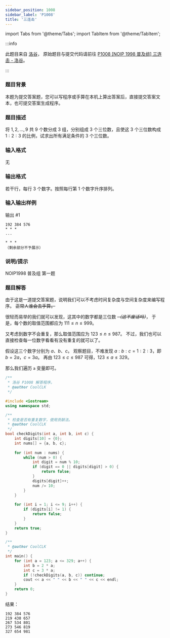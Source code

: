 ```yaml
---
sidebar_position: 1008
sidebar_label: 'P1008'
title: '三连击'
---
```

import Tabs from '@theme/Tabs';
import TabItem from '@theme/TabItem';

:::info

此题目来自 [洛谷](https://www.luogu.com.cn/)，
原始题目与提交代码请前往 [P1008 \[NOIP 1998 普及组\] 三连击 - 洛谷](https://www.luogu.com.cn/problem/P1008)。

:::

### 题目背景

本题为提交答案题，您可以写程序或手算在本机上算出答案后，直接提交答案文本，也可提交答案生成程序。

### 题目描述

将 $1,2,\dots,9$ 共 $9$ 个数分成 $3$ 组，分别组成 $3$ 个三位数，且使这 $3$ 个三位数构成 $1:2:3$ 的比例，试求出所有满足条件的 $3$ 个三位数。

### 输入格式

无

### 输出格式

若干行，每行 $3$ 个数字。按照每行第 $1$ 个数字升序排列。

### 输入输出样例

输出 #1

```
192 384 576
* * *
...

* * *
（剩余部分不予展示）
```

### 说明/提示

NOIP1998 普及组 第一题

### 题目解答

由于这是一道提交答案题，说明我们可以不考虑时间复杂度与空间复杂度来编写程序。
~~正常人谁会去手算。~~

很轻而易举的我们就可以发现，这其中的数字都是三位数 _~~（这不废话吗）~~_，
于是，每个数的取值范围都应为 ${111}\le{n}\le{999}$。

又考虑到数字不会重复，那么取值范围应为 ${123}\le{n}\le{987}$。
不过，我们也可以直接检查每一位数字看看有没有重复的就可以了。

假设这三个数字分别为 $a$、$b$、$c$。
观察题目，不难发现 $a:b:c=1:2:3$，即 $b=2a$，$c=3a$。
再由 ${123}\le{c}\le{987}$ 可得，${123}\le{a}\le{329}$。

那么我们遍历 `a` 变量即可。

<Tabs>
  <TabItem value="cpp" label="C++" default>

```cpp showLineNumbers
/**
 * 洛谷 P1008 解答程序。
 * @author CoolCLK
 */

#include <iostream>
using namespace std;

/**
 * 检查是否有重复数字，使用贡献法。
 * @author CoolCLK
 */
bool checkDigits(int a, int b, int c) {
    int digits[10] = {0};
    int nums[] = {a, b, c};
    
    for (int num : nums) {
        while (num > 0) {
            int digit = num % 10;
            if (digit == 0 || digits[digit] > 0) {
                return false;
            }
            digits[digit]++;
            num /= 10;
        }
    }
    
    for (int i = 1; i <= 9; i++) {
        if (digits[i] != 1) {
            return false;
        }
    }
    return true;
}

/**
 * @author CoolCLK
 */
int main() {
    for (int a = 123; a <= 329; a++) {
        int b = 2 * a;
        int c = 3 * a;
        if (!checkDigits(a, b, c)) continue;
        cout << a << " " << b << " " << c << endl;
    }
    return 0;
}
```

  </TabItem>
</Tabs>

结果：

```
192 384 576
219 438 657
267 534 801
273 546 819
327 654 981
```